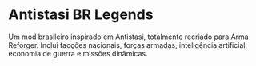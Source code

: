 # Antistasi BR Legends

Um mod brasileiro inspirado em Antistasi, totalmente recriado para Arma Reforger. Inclui facções nacionais, forças armadas, inteligência artificial, economia de guerra e missões dinâmicas.